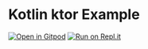 # Kotlin ktor Example


[![Open in Gitpod](https://gitpod.io/button/open-in-gitpod.svg)](https://gitpod.io/#https://github.com/athenian-programming/ktor-example)
[![Run on Repl.it](https://repl.it/badge/github/athenian-programming/ktor-example)](https://repl.it/github/athenian-programming/ktor-example)
